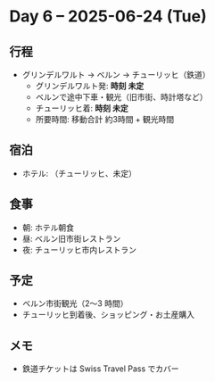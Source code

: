 # Day 6 – 2025-06-24 (Tue)

## 行程
- グリンデルワルト → ベルン → チューリッヒ（鉄道）
  - グリンデルワルト発: **時刻 未定**
  - ベルンで途中下車・観光（旧市街、時計塔など）
  - チューリッヒ着: **時刻 未定**
  - 所要時間: 移動合計 約3時間 + 観光時間

## 宿泊
- ホテル: （チューリッヒ、未定）

## 食事
- 朝: ホテル朝食
- 昼: ベルン旧市街レストラン
- 夜: チューリッヒ市内レストラン

## 予定
- ベルン市街観光（2〜3 時間）
- チューリッヒ到着後、ショッピング・お土産購入

## メモ
- 鉄道チケットは Swiss Travel Pass でカバー 